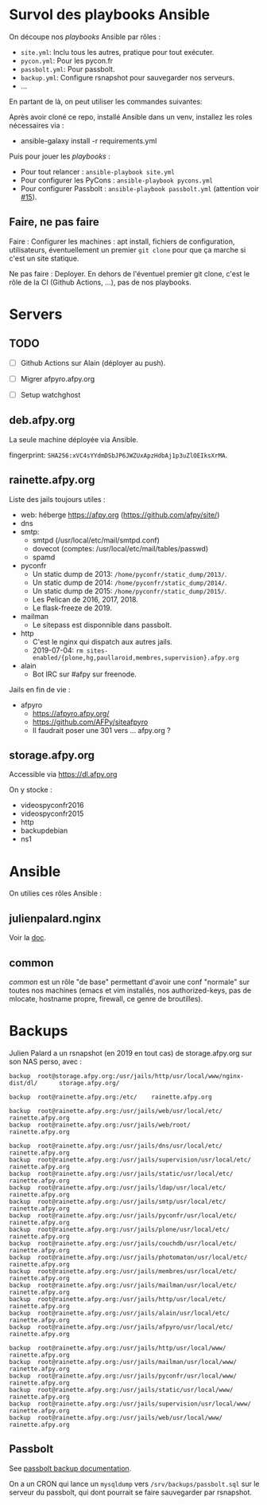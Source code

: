 # Survol des playbooks Ansible

On découpe nos *playbooks* Ansible par rôles :

- `site.yml`: Inclu tous les autres, pratique pour tout exécuter.
- `pycon.yml`: Pour les pycon.fr
- `passbolt.yml`: Pour passbolt.
- `backup.yml`: Configure rsnapshot pour sauvegarder nos serveurs.
- ...

En partant de là, on peut utiliser les commandes suivantes:

Après avoir cloné ce repo, installé Ansible dans un venv, installez
les roles nécessaires via :

- ansible-galaxy install -r requirements.yml

Puis pour jouer les *playbooks* :

- Pour tout relancer : `ansible-playbook site.yml`
- Pour configurer les PyCons : `ansible-playbook pycons.yml`
- Pour configurer Passbolt : `ansible-playbook passbolt.yml`
  (attention voir [#15](https://github.com/laxathom/ansible-role-passbolt/issues/15)).


## Faire, ne pas faire

Faire : Configurer les machines : apt install, fichiers de
configuration, utilisateurs, éventuellement un premier `git clone`
pour que ça marche si c'est un site statique.

Ne pas faire : Deployer. En dehors de l'éventuel premier git clone,
c'est le rôle de la CI (Github Actions, ...), pas de nos playbooks.


# Servers

## TODO

- [ ] Github Actions sur Alain (déployer au push).
- [ ] Migrer afpyro.afpy.org
- [ ] Setup watchghost


## deb.afpy.org

La seule machine déployée via Ansible.

fingerprint: `SHA256:xVC4sYYdmDSbJP6JWZUxApzHdbAj1p3uZlOEIksXrMA`.


## rainette.afpy.org

Liste des jails toujours utiles :

- web: héberge https://afpy.org (https://github.com/afpy/site/)
- dns
- smtp:
  - smtpd (/usr/local/etc/mail/smtpd.conf)
  - dovecot (comptes: /usr/local/etc/mail/tables/passwd)
  - spamd
- pyconfr
  - Un static dump de 2013: `/home/pyconfr/static_dump/2013/`.
  - Un static dump de 2014: `/home/pyconfr/static_dump/2014/`.
  - Un static dump de 2015: `/home/pyconfr/static_dump/2015/`.
  - Les Pelican de 2016, 2017, 2018.
  - Le flask-freeze de 2019.
- mailman
  - Le sitepass est disponnible dans passbolt.
- http
  - C'est le nginx qui dispatch aux autres jails.
  - 2019-07-04: `rm sites-enabled/{plone,hg,paullaroid,membres,supervision}.afpy.org`
- alain
  - Bot IRC sur #afpy sur freenode.


Jails en fin de vie :

- afpyro
  - https://afpyro.afpy.org/
  - https://github.com/AFPy/siteafpyro
  - Il faudrait poser une 301 vers ... afpy.org ?


## storage.afpy.org

Accessible via https://dl.afpy.org

On y stocke :

- videospyconfr2016
- videospyconfr2015
- http
- backupdebian
- ns1


# Ansible

On utilies ces rôles Ansible :

## julienpalard.nginx

Voir la [doc](https://github.com/JulienPalard/ansible-role-nginx).


## common

*common* est un rôle "de base" permettant d'avoir une conf "normale"
sur toutes nos machines (emacs et vim installés, nos authorized-keys,
pas de mlocate, hostname propre, firewall, ce genre de broutilles).


# Backups

Julien Palard a un rsnapshot (en 2019 en tout cas) de storage.afpy.org
sur son NAS perso, avec :

```
backup  root@storage.afpy.org:/usr/jails/http/usr/local/www/nginx-dist/dl/      storage.afpy.org/

backup  root@rainette.afpy.org:/etc/    rainette.afpy.org

backup  root@rainette.afpy.org:/usr/jails/web/usr/local/etc/    rainette.afpy.org
backup  root@rainette.afpy.org:/usr/jails/web/root/     rainette.afpy.org

backup  root@rainette.afpy.org:/usr/jails/dns/usr/local/etc/    rainette.afpy.org
backup  root@rainette.afpy.org:/usr/jails/supervision/usr/local/etc/    rainette.afpy.org
backup  root@rainette.afpy.org:/usr/jails/static/usr/local/etc/ rainette.afpy.org
backup  root@rainette.afpy.org:/usr/jails/ldap/usr/local/etc/   rainette.afpy.org
backup  root@rainette.afpy.org:/usr/jails/smtp/usr/local/etc/   rainette.afpy.org
backup  root@rainette.afpy.org:/usr/jails/pyconfr/usr/local/etc/        rainette.afpy.org
backup  root@rainette.afpy.org:/usr/jails/plone/usr/local/etc/  rainette.afpy.org
backup  root@rainette.afpy.org:/usr/jails/couchdb/usr/local/etc/        rainette.afpy.org
backup  root@rainette.afpy.org:/usr/jails/photomaton/usr/local/etc/     rainette.afpy.org
backup  root@rainette.afpy.org:/usr/jails/membres/usr/local/etc/        rainette.afpy.org
backup  root@rainette.afpy.org:/usr/jails/mailman/usr/local/etc/        rainette.afpy.org
backup  root@rainette.afpy.org:/usr/jails/http/usr/local/etc/   rainette.afpy.org
backup  root@rainette.afpy.org:/usr/jails/alain/usr/local/etc/  rainette.afpy.org
backup  root@rainette.afpy.org:/usr/jails/afpyro/usr/local/etc/ rainette.afpy.org

backup  root@rainette.afpy.org:/usr/jails/http/usr/local/www/   rainette.afpy.org
backup  root@rainette.afpy.org:/usr/jails/mailman/usr/local/www/        rainette.afpy.org
backup  root@rainette.afpy.org:/usr/jails/pyconfr/usr/local/www/        rainette.afpy.org
backup  root@rainette.afpy.org:/usr/jails/static/usr/local/www/ rainette.afpy.org
backup  root@rainette.afpy.org:/usr/jails/supervision/usr/local/www/    rainette.afpy.org
backup  root@rainette.afpy.org:/usr/jails/web/usr/local/www/    rainette.afpy.org
```


## Passbolt

See [passbolt backup documentation](https://help.passbolt.com/hosting/backup).

On a un CRON qui lance un `mysqldump` vers `/srv/backups/passbolt.sql`
sur le serveur du passbolt, qui dont pourrait se faire sauvegarder par rsnapshot.
